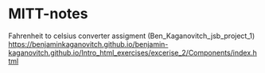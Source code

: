 # MITT-notes
Fahrenheit to celsius converter assigment (Ben_Kaganovitch_jsb_project_1)
https://benjaminkaganovitch.github.io/benjamin-kaganovitch.github.io/Intro_html_exercises/excerise_2/Components/index.html



